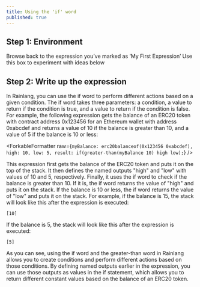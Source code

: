 ```yaml
---
title: Using the 'if' word
published: true
---
```


<script>
	import ForkableFormatter from '$lib/expressions/ForkableFormatter.svelte';
	import { Parser } from 'rain-svelte-components'
</script>

## Step 1: Environment

Browse back to the expression you’ve marked as ‘My First Expression’
Use this box to experiment with ideas below

## Step 2: Write up the expression

In Rainlang, you can use the if word to perform different actions based on a given condition. The if word takes three parameters: a condition, a value to return if the condition is true, and a value to return if the condition is false. For example, the following expression gets the balance of an ERC20 token with contract address 0x123456 for an Ethereum wallet with address 0xabcdef and returns a value of 10 if the balance is greater than 10, and a value of 5 if the balance is 10 or less:

<ForkableFormatter raw={`myBalance: erc20balanceof(0x123456 0xabcdef),
high: 10,
low: 5,
result: if(greater-than(myBalance 10) high low);`} />

This expression first gets the balance of the ERC20 token and puts it on the top of the stack. It then defines the named outputs "high" and "low" with values of 10 and 5, respectively. Finally, it uses the if word to check if the balance is greater than 10. If it is, the if word returns the value of "high" and puts it on the stack. If the balance is 10 or less, the if word returns the value of "low" and puts it on the stack. For example, if the balance is 15, the stack will look like this after the expression is executed:

```
[10]

```

If the balance is 5, the stack will look like this after the expression is executed:

```
[5]

```

As you can see, using the if word and the greater-than word in Rainlang allows you to create conditions and perform different actions based on those conditions. By defining named outputs earlier in the expression, you can use those outputs as values in the if statement, which allows you to return different constant values based on the balance of an ERC20 token.

